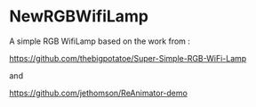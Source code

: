 # NewRGBWifiLamp

A simple RGB WifiLamp based on the work from :

https://github.com/thebigpotatoe/Super-Simple-RGB-WiFi-Lamp

and

https://github.com/jethomson/ReAnimator-demo
